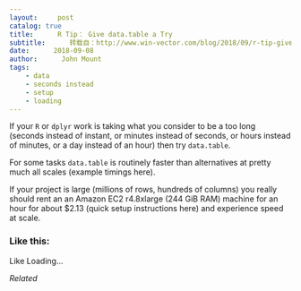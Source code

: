 ```yaml
---
layout:     post
catalog: true
title:      R Tip： Give data.table a Try
subtitle:      转载自：http://www.win-vector.com/blog/2018/09/r-tip-give-data-table-a-try/
date:      2018-09-08
author:      John Mount
tags:
    - data
    - seconds instead
    - setup
    - loading
---
```


If your `R` or `dplyr` work is taking what you consider to be a too long (seconds instead of instant, or minutes instead of seconds, or hours instead of minutes, or a day instead of an hour) then try `data.table`.

For some tasks `data.table` is routinely faster than alternatives at pretty much all scales (example timings here).

If your project is large (millions of rows, hundreds of columns) you really should rent an an Amazon EC2 r4.8xlarge (244 GiB RAM) machine for an hour for about $2.13 (quick setup instructions here) and experience speed at scale.

### Like this:

Like Loading...


*Related*

